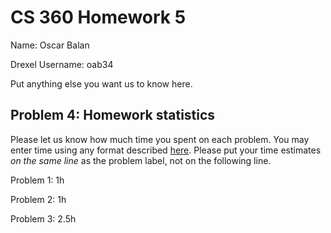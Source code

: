 # CS 360 Homework 5

Name: Oscar Balan 

Drexel Username: oab34 

Put anything else you want us to know here.

## Problem 4: Homework statistics

Please let us know how much time you spent on each problem. You may enter time using any format described [here](https://github.com/wroberts/pytimeparse). Please put your time estimates *on the same line* as the problem label, not on the following line.

Problem 1:  1h

Problem 2:  1h

Problem 3:  2.5h
